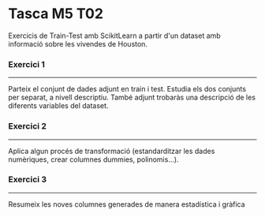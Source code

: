 # Tasca M5 T02

Exercicis de Train-Test amb ScikitLearn a partir d'un dataset amb informació sobre les vivendes de Houston.

### Exercici 1
***
Parteix el conjunt de dades adjunt en train i test. Estudia els dos conjunts per separat, a nivell descriptiu.
També adjunt trobaràs una descripció de les diferents variables del dataset.

### Exercici 2
***
Aplica algun procés de transformació (estandarditzar les dades numèriques, crear columnes dummies, polinomis...).

### Exercici 3
***
Resumeix les noves columnes generades de manera estadística i gràfica


